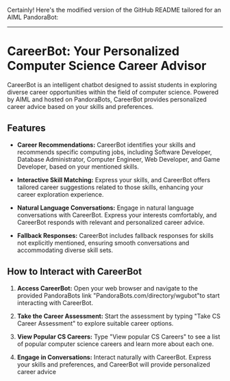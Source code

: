 Certainly! Here's the modified version of the GitHub README tailored for an AIML PandoraBot:

---

# CareerBot: Your Personalized Computer Science Career Advisor

CareerBot is an intelligent chatbot designed to assist students in exploring diverse career opportunities within the field of computer science. Powered by AIML and hosted on PandoraBots, CareerBot provides personalized career advice based on your skills and preferences.

## Features

- **Career Recommendations:** CareerBot identifies your skills and recommends specific computing jobs, including Software Developer, Database Administrator, Computer Engineer, Web Developer, and Game Developer, based on your mentioned skills.
  
- **Interactive Skill Matching:** Express your skills, and CareerBot offers tailored career suggestions related to those skills, enhancing your career exploration experience.
  
- **Natural Language Conversations:** Engage in natural language conversations with CareerBot. Express your interests comfortably, and CareerBot responds with relevant and personalized career advice.
  
- **Fallback Responses:** CareerBot includes fallback responses for skills not explicitly mentioned, ensuring smooth conversations and accommodating diverse skill sets.

## How to Interact with CareerBot

1. **Access CareerBot:**
   Open your web browser and navigate to the provided PandoraBots link "PandoraBots.com/directory/wgubot"to start interacting with CareerBot.

2. **Take the Career Assessment:**
   Start the assessment by typing "Take CS Career Assessment" to explore suitable career options.

3. **View Popular CS Careers:**
   Type "View popular CS Careers" to see a list of popular computer science careers and learn more about each one.

4. **Engage in Conversations:**
   Interact naturally with CareerBot. Express your skills and preferences, and CareerBot will provide personalized career advice